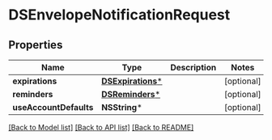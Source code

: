 # DSEnvelopeNotificationRequest

## Properties
Name | Type | Description | Notes
------------ | ------------- | ------------- | -------------
**expirations** | [**DSExpirations***](DSExpirations.md) |  | [optional] 
**reminders** | [**DSReminders***](DSReminders.md) |  | [optional] 
**useAccountDefaults** | **NSString*** |  | [optional] 

[[Back to Model list]](../README.md#documentation-for-models) [[Back to API list]](../README.md#documentation-for-api-endpoints) [[Back to README]](../README.md)


